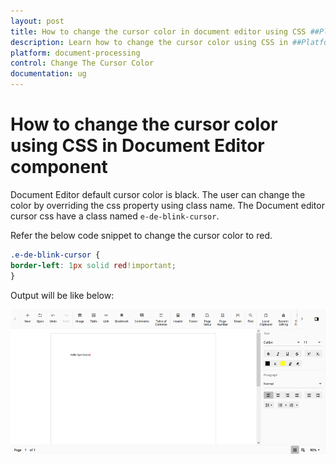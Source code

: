 ```yaml
---
layout: post
title: How to change the cursor color in document editor using CSS ##Platform_Name## Document Editor Component
description: Learn how to change the cursor color using CSS in ##Platform_Name## Document Editor component of syncfusion and more.
platform: document-processing
control: Change The Cursor Color
documentation: ug
---
```


# How to change the cursor color using CSS in Document Editor component

Document Editor default cursor color is black. The user can change the color by overriding the css property using class name. The Document editor cursor css have a class named `e-de-blink-cursor`.

Refer the below code snippet to change the cursor color to red.

```css
.e-de-blink-cursor {
border-left: 1px solid red!important;
}
```

Output will be like below:

![Change the cursor color in document editor](../images/cursor-css.png)
